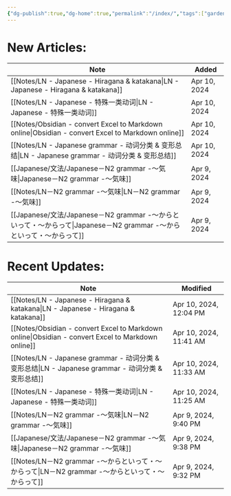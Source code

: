 ```yaml
---
{"dg-publish":true,"dg-home":true,"permalink":"/index/","tags":["gardenEntry"],"dgPassFrontmatter":true}
---
```


 
# New Articles:

| Note                                                                                                  | Added        |
| ----------------------------------------------------------------------------------------------------- | ------------ |
| [[Notes/LN - Japanese - Hiragana & katakana\|LN - Japanese - Hiragana & katakana]]                 | Apr 10, 2024 |
| [[Notes/LN - Japanese - 特殊一类动词\|LN - Japanese - 特殊一类动词]]                                           | Apr 10, 2024 |
| [[Notes/Obsidian - convert Excel to Markdown online\|Obsidian - convert Excel to Markdown online]] | Apr 10, 2024 |
| [[Notes/LN - Japanese grammar - 动词分类 & 变形总结\|LN - Japanese grammar - 动词分类 & 变形总结]]                 | Apr 10, 2024 |
| [[Japanese/文法/Japanese－N2 grammar -～気味\|Japanese－N2 grammar -～気味]]                                 | Apr 9, 2024  |
| [[Notes/LN－N2 grammar -～気味\|LN－N2 grammar -～気味]]                                                   | Apr 9, 2024  |
| [[Japanese/文法/Japanese－N2 grammar -～からといって・～からって\|Japanese－N2 grammar -～からといって・～からって]]             | Apr 9, 2024  |
# Recent Updates:

| Note                                                                                                  | Modified               |
| ----------------------------------------------------------------------------------------------------- | ---------------------- |
| [[Notes/LN - Japanese - Hiragana & katakana\|LN - Japanese - Hiragana & katakana]]                 | Apr 10, 2024, 12:04 PM |
| [[Notes/Obsidian - convert Excel to Markdown online\|Obsidian - convert Excel to Markdown online]] | Apr 10, 2024, 11:41 AM |
| [[Notes/LN - Japanese grammar - 动词分类 & 变形总结\|LN - Japanese grammar - 动词分类 & 变形总结]]                 | Apr 10, 2024, 11:33 AM |
| [[Notes/LN - Japanese - 特殊一类动词\|LN - Japanese - 特殊一类动词]]                                           | Apr 10, 2024, 11:25 AM |
| [[Notes/LN－N2 grammar -～気味\|LN－N2 grammar -～気味]]                                                   | Apr 9, 2024, 9:40 PM   |
| [[Japanese/文法/Japanese－N2 grammar -～気味\|Japanese－N2 grammar -～気味]]                                 | Apr 9, 2024, 9:38 PM   |
| [[Notes/LN－N2 grammar -～からといって・～からって\|LN－N2 grammar -～からといって・～からって]]                               | Apr 9, 2024, 9:32 PM   |
